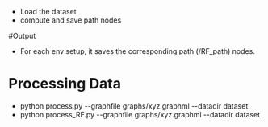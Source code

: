 - Load the dataset
- compute and save path nodes

#Output  
- For each env setup, it saves the corresponding path (/RF_path) nodes.  

# Processing Data
- python process.py --graphfile graphs/xyz.graphml --datadir dataset  
- python process_RF.py --graphfile graphs/xyz.graphml --datadir dataset